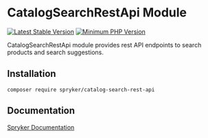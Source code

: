 # CatalogSearchRestApi Module
[![Latest Stable Version](https://poser.pugx.org/spryker/catalog-search-rest-api/v/stable.svg)](https://packagist.org/packages/spryker/catalog-search-rest-api)
[![Minimum PHP Version](https://img.shields.io/badge/php-%3E%3D%207.4-8892BF.svg)](https://php.net/)

CatalogSearchRestApi module provides rest API endpoints to search products and search suggestions.

## Installation

```
composer require spryker/catalog-search-rest-api
```

## Documentation

[Spryker Documentation](https://docs.spryker.com)
